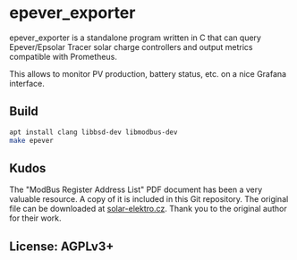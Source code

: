 # epever_exporter

epever_exporter is a standalone program written in C that can query Epever/Epsolar Tracer solar charge controllers and output metrics compatible with Prometheus.

This allows to monitor PV production, battery status, etc. on a nice Grafana interface.

## Build

```bash
apt install clang libbsd-dev libmodbus-dev
make epever
```

## Kudos

The "ModBus Register Address List" PDF document has been a very valuable resource. A copy of it is included in this Git repository. The original file can be downloaded at [solar-elektro.cz](http://www.solar-elektro.cz/data/dokumenty/1733_modbus_protocol.pdf). Thank you to the original author for their work.

## License: AGPLv3+
